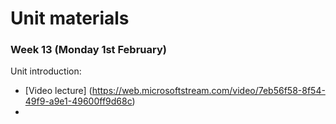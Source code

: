 # Unit materials

### Week 13 (Monday 1st February)

Unit introduction:

* [Video lecture] (https://web.microsoftstream.com/video/7eb56f58-8f54-49f9-a9e1-49600ff9d68c)
* 

